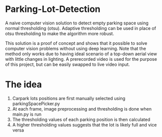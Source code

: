 # Parking-Lot-Detection
A naive computer vision solution to detect empty parking space using normal thresholding (otsu). Adaptive thresholding can be used in place of otsu thresholding to make the algorithm more robust.

This solution is a proof of concept and shows that it possible to solve computer vision problems without using deep learning. Note that the method only works due to having ideal scenario of a top-down aerial view with little changes in lighting. A prerecorded video is used for the purpose of this project, but can be easily swapped to live video input.

# The idea
1. Carpark lots positions are first manually selected using parkingSpacePicker.py
2. At each frame, image preprocessing and thresholding is done when main.py is run
3. The thresholding values of each parking position is then calculated 
4. A higher thresholding values suggests that the lot is likely full and vice versa
